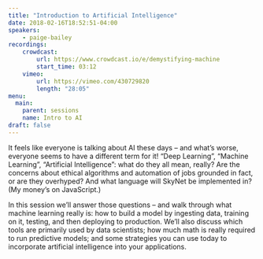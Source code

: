 ```yaml
---
title: "Introduction to Artificial Intelligence"
date: 2018-02-16T18:52:51-04:00
speakers:
    - paige-bailey
recordings:
    crowdcast:
        url: https://www.crowdcast.io/e/demystifying-machine
        start_time: 03:12
    vimeo:
        url: https://vimeo.com/430729820
        length: "28:05"
menu:
  main:
    parent: sessions
    name: Intro to AI
draft: false
---
```


It feels like everyone is talking about AI these days – and what’s worse, everyone seems to have a different term for it! “Deep Learning”, “Machine Learning”, “Artificial Intelligence”: what do they all mean, really? Are the concerns about ethical algorithms and automation of jobs grounded in fact, or are they overhyped? And what language will SkyNet be implemented in? (My money’s on JavaScript.)

In this session we’ll answer those questions – and walk through what machine learning really is: how to build a model by ingesting data, training on it, testing, and then deploying to production. We’ll also discuss which tools are primarily used by data scientists; how much math is really required to run predictive models; and some strategies you can use today to incorporate artificial intelligence into your applications.